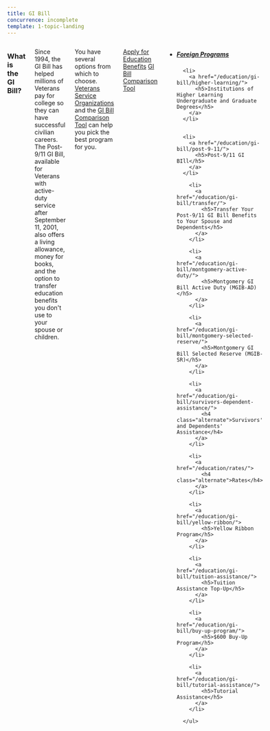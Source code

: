 ```yaml
---
title: GI Bill
concurrence: incomplete
template: 1-topic-landing
---
```


<div class="main" role="main" markdown="0">

<div class="section one" markdown="0">
<div class="primary" markdown="0">
<div class="row" markdown="0">
<div class="small-12 columns usa-content" markdown="1">

### What is the GI Bill?

Since 1994, the GI Bill has helped millions of Veterans pay for college so they can have successful civilian careers. The Post-9/11 GI Bill, available for Veterans with active-duty service after September 11, 2001, also offers a living allowance, money for books, and the option to transfer education benefits you don't use to your spouse or children.

You have several options from which to choose. [Veterans Service Organizations](http://www.va.gov/vso/) and the [GI Bill Comparison Tool](/gi-bill-comparison-tool/) can help you pick the best program for you.

<a class="usa-button-primary va-button-primary" href="/education/apply-for-education-benefits/">Apply for Education Benefits</a>
<a class="usa-button-primary va-button-secondary" href="/gi-bill-comparison-tool/">GI Bill Comparison Tool</a>

<nav>
  <ul class="va-navigation--piano">
      <li>
        <a href="/education/gi-bill/foreign-programs/">
          <h5>Foreign Programs</h5>
        </a>
      </li>

      <li>
        <a href="/education/gi-bill/higher-learning/">
          <h5>Institutions of Higher Learning Undergraduate and Graduate Degrees</h5>
        </a>
      </li>


      <li>
        <a href="/education/gi-bill/post-9-11/">
          <h5>Post-9/11 GI BIll</h5>
        </a>
      </li>

        <li>
          <a href="/education/gi-bill/transfer/">
            <h5>Transfer Your Post-9/11 GI Bill Benefits to Your Spouse and Dependents</h5>
          </a>
        </li>

        <li>
          <a href="/education/gi-bill/montgomery-active-duty/">
            <h5>Montgomery GI Bill Active Duty (MGIB-AD)</h5>
          </a>
        </li>

        <li>
          <a href="/education/gi-bill/montgomery-selected-reserve/">
            <h5>Montgomery GI Bill Selected Reserve (MGIB-SR)</h5>
          </a>
        </li>

        <li>
          <a href="/education/gi-bill/survivors-dependent-assistance/">
            <h4 class="alternate">Survivors' and Dependents' Assistance</h4>
          </a>
        </li>

        <li>
          <a href="/education/rates/">
            <h4 class="alternate">Rates</h4>
          </a>
        </li>

        <li>
          <a href="/education/gi-bill/yellow-ribbon/">
            <h5>Yellow Ribbon Program</h5>
          </a>
        </li>

        <li>
          <a href="/education/gi-bill/tuition-assistance/">
            <h5>Tuition Assistance Top-Up</h5>
          </a>
        </li>

        <li>
          <a href="/education/gi-bill/buy-up-program/">
            <h5>$600 Buy-Up Program</h5>
          </a>
        </li>

        <li>
          <a href="/education/gi-bill/tutorial-assistance/">
            <h5>Tutorial Assistance</h5>
          </a>
        </li>

      </ul>
</nav>

</div>
</div>
</div>
</div>


